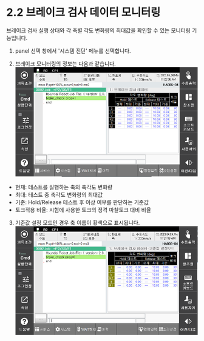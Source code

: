 ﻿# 2.2 브레이크 검사 데이터 모니터링
브레이크 검사 실행 상태와 각 축별 각도 변화량의 최대값을 확인할 수 있는 모니터링 기능입니다.

1. panel 선택 창에서 '시스템 진단' 메뉴를 선택합니다.

2. 브레이크 모니터링의 정보는 다음과 같습니다.
![](../_assets/image5.png)
-	현재: 테스트를 실행하는 축의 축각도 변화량
-	최대: 테스트 중 축각도 변화량의 최대값
-	기준: Hold/Release 테스트 후 이상 여부를 판단하는 기준값
-	토크적용 비율: 시험에 사용한 토크의 정격 마찰토크 대비 비율

3. 기준값 설정 모드인 경우 축 이름이 황색으로 표시됩니다.
![](../_assets/image6.png)


